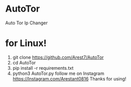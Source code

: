 # AutoTor
Auto Tor Ip Changer
# for Linux!

1) git clone https://github.com/Arest7/AutoTor
2) cd AutoTor
3) pip install -r requirements.txt
4) python3 AutoTor.py
follow me on Instagram https://Instagram.com/Arestant0816
Thanks for using!
